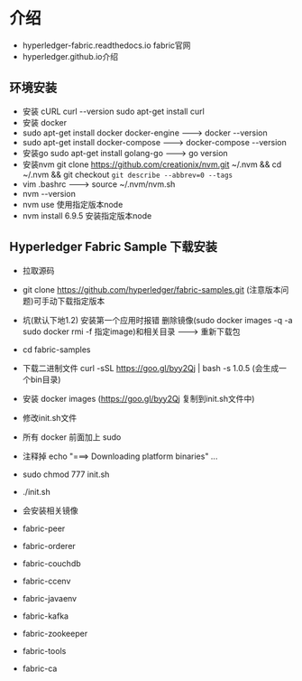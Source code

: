 # 介绍

* hyperledger-fabric.readthedocs.io fabric官网
* hyperledger.github.io介绍

## 环境安装
* 安装 cURL  curl --version   sudo apt-get install curl
* 安装 docker
* sudo apt-get install docker docker-engine ---> docker --version
* sudo apt-get install docker-compose  ---> docker-compose --version
* 安装go  sudo apt-get install golang-go  ---> go version
* 安装nvm  git clone https://github.com/creationix/nvm.git ~/.nvm && cd ~/.nvm && git checkout `git describe --abbrev=0 --tags`
* vim .bashrc ---> source ~/.nvm/nvm.sh
* nvm --version
* nvm use 使用指定版本node
* nvm install 6.9.5  安装指定版本node	

## Hyperledger Fabric Sample 下载安装
* 拉取源码
* git clone https://github.com/hyperledger/fabric-samples.git (注意版本问题)可手动下载指定版本 
* 坑(默认下地1.2) 安装第一个应用时报错 删除镜像(sudo docker images -q -a   sudo docker rmi -f 指定image)和相关目录 ---> 重新下载包 
* cd fabric-samples	
* 下载二进制文件 curl -sSL https://goo.gl/byy2Qj | bash -s 1.0.5 (会生成一个bin目录)
* 安装 docker images (https://goo.gl/byy2Qj 复制到init.sh文件中)
* 修改init.sh文件
* 所有 docker 前面加上 sudo
* 注释掉 echo "===> Downloading platform binaries" ...
* sudo chmod 777 init.sh
* ./init.sh

* 会安装相关镜像
* fabric-peer
* fabric-orderer
* fabric-couchdb
* fabric-ccenv
* fabric-javaenv
* fabric-kafka
* fabric-zookeeper
* fabric-tools
* fabric-ca